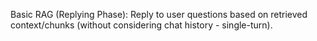 Basic RAG (Replying Phase): Reply to user questions based on retrieved context/chunks (without considering chat history - single-turn).
